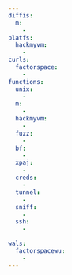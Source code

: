 ```yaml
---
diffis:
  m:
    -
platfs:
  hackmyvm:
    -
curls:
  factorspace:
    -
functions:
  unix:
    -
  m:
    -
  hackmyvm:
    -
  fuzz:
    -
  bf:
    -
  xpaj:
    -
  creds:
    -
  tunnel:
    -
  sniff:
    -
  ssh:
    -

wals:
  factorspacewu:
    -
---
```

